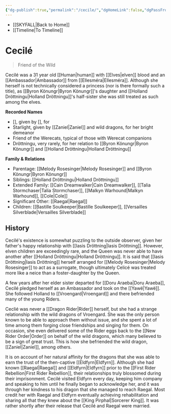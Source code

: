 ```yaml
---
{"dg-publish":true,"permalink":"/cecile/","dgHomeLink":false,"dgPassFrontmatter":false}
---
```


- [[SKYFALL|Back to Home]]
- [[Timeline|To Timeline]]

# Cecilé
>Friend of the Wild

Cecilé was a 31 year old [[Human|human]] with [[Elves|elven]] blood and an [[Ambassador|Ambassador]] from [[Ellesméra|Ellesméra]]. Although she herself is not technically considered a princess (nor is there formally such a title), as [[Byron Könungr|Byron Könungr]]'s daughter and [[Holland Dröttningu|Holland Dröttningu]]'s half-sister she was still treated as such among the elves.  

**Recorded Names**
- [], given by [], for 
- Starlight, given by [[Zaniel|Zaniel]] and wild dragons, for her bright demeanor 
- Friend of the Werecats, typical of those with Werecat companions
- Dröttningu, very rarely, for her relation to [[Byron Könungr|Byron Könungr]] and [[Holland Dröttningu|Holland Dröttningu]]

**Family & Relations**
- Parentage: [[Melody Rosesinger|Melody Rosesinger]] and [[Byron Könungr|Byron Könungr]]
- Siblings: [[Holland Dröttningu|Holland Dröttningu]]
- Extended Family: [[Cain Dreamwalker|Cain Dreamwalker]], [[Talia Stormchaser|Talia Stormchaser]], [[Malkyn Warhound|Malkyn Warhound]], [[Cole|Cole]]
- Significant Other: [[Raegal|Raegal]]
- Children: [[Bastille Soulkeeper|Bastille Soulkeeper]], [[Versailles Silverblade|Versailles Silverblade]]

## History
Cecilé's existence is somewhat puzzling to the outside observer, given her father's happy relationship with [[Iasis Dröttning|Iasis Dröttning]]. However, elven children are exceedingly rare, and the Queen was never able to have another after [[Holland Dröttningu|Holland Dröttningu]]. It is said that [[Iasis Dröttning|Iasis Dröttning]] herself arranged for [[Melody Rosesinger|Melody Rosesinger]] to act as a surrogate, though ultimately Celicé was treated more like a neice than a foster-daughter by the Queen. 

A few years after her elder sister departed for [[Doru Araeba|Doru Araeba]], Cecilé pledged herself as an Ambassador and took on the [[Yawë|Yawë]]. She followed Holland to [[Vroengard|Vroengard]] and there befriended many of the young Riders. 

Ceclié was never a [[Dragon Rider|Rider]] herself, but she had a strange relationship with the wild dragons of Vroengard. She was the only person known to be able to approach them without issue, and she spent a lot of time among them forging close friendships and singing for them. On occasion, she even delivered some of the Rider eggs back to the [[New Rider Order|Order]] on behalf of the wild dragons, which many believed to be a sign of great trust. This is how she befriended the wild dragon, [[Zaniel|Zaniel]], among others.

It is on account of her natural affinity for the dragons that she was able to earn the trust of the then-captive [[Eldfyrn|Eldfyrn]]. Although she had known [[Raegal|Raegal]] and [[Eldfyrn|Eldfyrn]] prior to the [[First Rider Rebellion|First Rider Rebellion]], their relationships truly blossomed during their imprisonment. Cecilé visited Eldfyrn every day, keeping him company and speaking to him until he finally began to acknowledge her, and it was through her kindness to his dragon that she managed to reach Raegal. Most credit her with Raegal and Eldfyrn eventually achieving rehabilitation and sharing all that they knew about the [[King Pirphal|Sorcerer King]]. It was rather shortly after their release that Cecilé and Raegal were married.